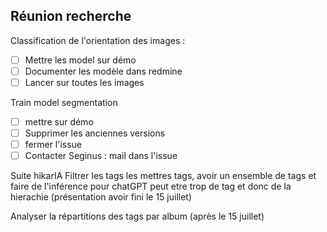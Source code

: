 ## Réunion recherche

Classification de l'orientation des images :
 - [ ] Mettre les model sur démo
 - [ ] Documenter les modèle dans redmine
 - [ ] Lancer sur toutes les images

Train model segmentation
 - [ ] mettre sur démo
 - [ ] Supprimer les anciennes versions
 - [ ] fermer l'issue
 - [ ] Contacter Seginus : mail dans l'issue 

Suite hikarIA
Filtrer les tags les mettres tags, avoir un ensemble de tags et faire de l'inférence pour chatGPT peut etre trop de tag et donc de la hierachie (présentation avoir fini le 15 juillet)

Analyser la répartitions des tags par album (après le 15 juillet)

